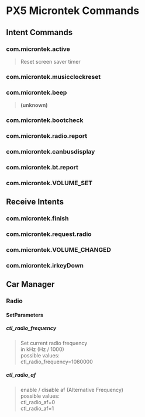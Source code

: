 # PX5 Microntek Commands

## Intent Commands

### com.microntek.active
> Reset screen saver timer

### com.microntek.musicclockreset

### com.microntek.beep
> **(unknown)**  

### com.microntek.bootcheck

### com.microntek.radio.report

### com.microntek.canbusdisplay

### com.microntek.bt.report

### com.microntek.VOLUME_SET

## Receive Intents

### com.microntek.finish

### com.microntek.request.radio

### com.microntek.VOLUME_CHANGED

### com.microntek.irkeyDown

## Car Manager

### Radio

#### SetParameters

##### ctl_radio_frequency
> Set current radio frequency  
> in kHz (Hz / 1000)  
> possible values:  
> ctl_radio_frequency=1080000

##### ctl_radio_af
> enable / disable af (Alternative Frequency)  
> possible values:  
> ctl_radio_af=0  
> ctl_radio_af=1  
